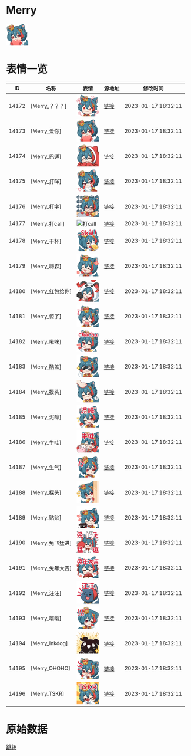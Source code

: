 # Merry

<img src="./cover.png" height="60" alt="cover" />

# 表情一览

|ID|名称|表情|源地址|修改时间|
|----|----|----|----|----|
|14172|[Merry_？？？]|<img src="./pic/014172_%5BMerry_？？？%5D.png" height="60" alt="？？？"/>|[链接](https://i0.hdslb.com/bfs/emote/e1678196c9c8fd9227812d16a18ae481859015ff.png)|2023-01-17 18:32:11|
|14173|[Merry_爱你]|<img src="./pic/014173_%5BMerry_爱你%5D.png" height="60" alt="爱你"/>|[链接](https://i0.hdslb.com/bfs/emote/e3027d89437653823cb58e6a75a0b49052c71d5e.png)|2023-01-17 18:32:11|
|14174|[Merry_巴适]|<img src="./pic/014174_%5BMerry_巴适%5D.png" height="60" alt="巴适"/>|[链接](https://i0.hdslb.com/bfs/emote/78ba946dffd2cefb1d65df66efea9e052034ae56.png)|2023-01-17 18:32:11|
|14175|[Merry_打咩]|<img src="./pic/014175_%5BMerry_打咩%5D.png" height="60" alt="打咩"/>|[链接](https://i0.hdslb.com/bfs/emote/855aa3736cbdf3ac7c47f33e4e5dcad823db31b0.png)|2023-01-17 18:32:11|
|14176|[Merry_打字]|<img src="./pic/014176_%5BMerry_打字%5D.png" height="60" alt="打字"/>|[链接](https://i0.hdslb.com/bfs/emote/8005602ef2c4b93bd29876ebda46d72068910c73.png)|2023-01-17 18:32:11|
|14177|[Merry_打call]|<img src="./pic/014177_%5BMerry_打call%5D.png" height="60" alt="打call"/>|[链接](https://i0.hdslb.com/bfs/emote/89eae446b3eac9abae8fd64b867dac3ab3510fa9.png)|2023-01-17 18:32:11|
|14178|[Merry_干杯]|<img src="./pic/014178_%5BMerry_干杯%5D.png" height="60" alt="干杯"/>|[链接](https://i0.hdslb.com/bfs/emote/08115eb15c541e2b6cf204f3352a732cedf5032b.png)|2023-01-17 18:32:11|
|14179|[Merry_嗨森]|<img src="./pic/014179_%5BMerry_嗨森%5D.png" height="60" alt="嗨森"/>|[链接](https://i0.hdslb.com/bfs/emote/8209ad609f8be5b7d2cf8ba4483662fb88a0de0f.png)|2023-01-17 18:32:11|
|14180|[Merry_红包给你]|<img src="./pic/014180_%5BMerry_红包给你%5D.png" height="60" alt="红包给你"/>|[链接](https://i0.hdslb.com/bfs/emote/0a54de3aa0e19505b32d54b8dda44a5dbbaeab5d.png)|2023-01-17 18:32:11|
|14181|[Merry_惊了]|<img src="./pic/014181_%5BMerry_惊了%5D.png" height="60" alt="惊了"/>|[链接](https://i0.hdslb.com/bfs/emote/4d072dd698f51816569b31b78d492275bc54b310.png)|2023-01-17 18:32:11|
|14182|[Merry_啾咪]|<img src="./pic/014182_%5BMerry_啾咪%5D.png" height="60" alt="啾咪"/>|[链接](https://i0.hdslb.com/bfs/emote/7197fec1cbd7ab4edc9e0db279b92ba5a60b3015.png)|2023-01-17 18:32:11|
|14183|[Merry_酷盖]|<img src="./pic/014183_%5BMerry_酷盖%5D.png" height="60" alt="酷盖"/>|[链接](https://i0.hdslb.com/bfs/emote/beb59af26d31a70b8f6ba648303fefcacd3af9d4.png)|2023-01-17 18:32:11|
|14184|[Merry_摸头]|<img src="./pic/014184_%5BMerry_摸头%5D.png" height="60" alt="摸头"/>|[链接](https://i0.hdslb.com/bfs/emote/548fc191a5a7f490d864f7895af5bdf1408011ef.png)|2023-01-17 18:32:11|
|14185|[Merry_泥嚎]|<img src="./pic/014185_%5BMerry_泥嚎%5D.png" height="60" alt="泥嚎"/>|[链接](https://i0.hdslb.com/bfs/emote/384ad12ce1337662a1474a72ef8cb26de0aedb3d.png)|2023-01-17 18:32:11|
|14186|[Merry_牛哇]|<img src="./pic/014186_%5BMerry_牛哇%5D.png" height="60" alt="牛哇"/>|[链接](https://i0.hdslb.com/bfs/emote/c38407c672932ec9d3544413ff1282f58b1ef34a.png)|2023-01-17 18:32:11|
|14187|[Merry_生气]|<img src="./pic/014187_%5BMerry_生气%5D.png" height="60" alt="生气"/>|[链接](https://i0.hdslb.com/bfs/emote/3ca9b67c11a9fbd1fa9b9a58b9577e4ff08dc266.png)|2023-01-17 18:32:11|
|14188|[Merry_探头]|<img src="./pic/014188_%5BMerry_探头%5D.png" height="60" alt="探头"/>|[链接](https://i0.hdslb.com/bfs/emote/7b7ae7dfdf4365d973de6b41a1a8125c27cc81fb.png)|2023-01-17 18:32:11|
|14189|[Merry_贴贴]|<img src="./pic/014189_%5BMerry_贴贴%5D.png" height="60" alt="贴贴"/>|[链接](https://i0.hdslb.com/bfs/emote/03bd0e16bf40a621c87131cc2be05f3877316410.png)|2023-01-17 18:32:11|
|14190|[Merry_兔飞猛进]|<img src="./pic/014190_%5BMerry_兔飞猛进%5D.png" height="60" alt="兔飞猛进"/>|[链接](https://i0.hdslb.com/bfs/emote/b025975f9bfc3e9d510ae3692a441eb66434bdf9.png)|2023-01-17 18:32:11|
|14191|[Merry_兔年大吉]|<img src="./pic/014191_%5BMerry_兔年大吉%5D.png" height="60" alt="兔年大吉"/>|[链接](https://i0.hdslb.com/bfs/emote/ba4e4d57d9c9be76196dc459311df86d45626d3d.png)|2023-01-17 18:32:11|
|14192|[Merry_汪汪]|<img src="./pic/014192_%5BMerry_汪汪%5D.png" height="60" alt="汪汪"/>|[链接](https://i0.hdslb.com/bfs/emote/f1680c1e21d61694c15684beb71c9e16547ad3e6.png)|2023-01-17 18:32:11|
|14193|[Merry_嘤嘤]|<img src="./pic/014193_%5BMerry_嘤嘤%5D.png" height="60" alt="嘤嘤"/>|[链接](https://i0.hdslb.com/bfs/emote/b9dcd4af7529ac256e1414be284cfbc7feb93d0c.png)|2023-01-17 18:32:11|
|14194|[Merry_Inkdog]|<img src="./pic/014194_%5BMerry_Inkdog%5D.png" height="60" alt="Inkdog"/>|[链接](https://i0.hdslb.com/bfs/emote/e41e4bb1946504eadd3b6d2ef9db6796b80e0ab9.png)|2023-01-17 18:32:11|
|14195|[Merry_OHOHO]|<img src="./pic/014195_%5BMerry_OHOHO%5D.png" height="60" alt="OHOHO"/>|[链接](https://i0.hdslb.com/bfs/emote/4aadd004bbeaa7102e74821560fde214e797c32a.png)|2023-01-17 18:32:11|
|14196|[Merry_TSKR]|<img src="./pic/014196_%5BMerry_TSKR%5D.png" height="60" alt="TSKR"/>|[链接](https://i0.hdslb.com/bfs/emote/97d9abc61905644c4f5e68e0cf88eec337740b96.png)|2023-01-17 18:32:11|

# 原始数据

[跳转](./raw.json)

